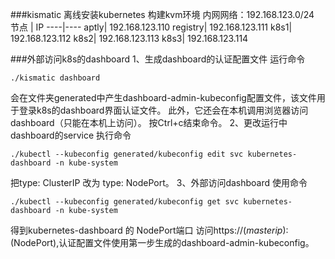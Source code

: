 ###kismatic 离线安装kubernetes
构建kvm环境
内网网络：192.168.123.0/24
节点 | IP
----|----
aptly| 192.168.123.110
registry| 192.168.123.111
k8s1| 192.168.123.112
k8s2| 192.168.123.113
k8s3| 192.168.123.114

###外部访问k8s的dashboard
1、生成dashboard的认证配置文件
运行命令
```
./kismatic dashboard
```
会在文件夹generated中产生dashboard-admin-kubeconfig配置文件，该文件用于登录k8s的dashboard界面认证文件。
此外，它还会在本机调用浏览器访问dashboard（只能在本机上访问）。
按Ctrl+c结束命令。
2、更改运行中dashboard的service
执行命令
```
./kubectl --kubeconfig generated/kubeconfig edit svc kubernetes-dashboard -n kube-system
```
把type: ClusterIP 改为 type: NodePort。
3、外部访问dashboard
使用命令
```
./kubectl --kubeconfig generated/kubeconfig get svc kubernetes-dashboard -n kube-system
```
得到kubernetes-dashboard 的 NodePort端口
访问https://$(masterip):$(NodePort),认证配置文件使用第一步生成的dashboard-admin-kubeconfig。